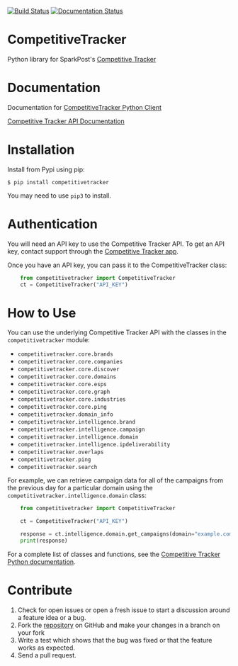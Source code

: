 [![Build Status](https://travis-ci.com/darrensmith223/CompetitiveTracker.svg?branch=main)](https://travis-ci.com/darrensmith223/CompetitiveTracker)
[![Documentation Status](https://readthedocs.org/projects/competitivetracker/badge/?version=latest)](https://competitivetracker.readthedocs.io/en/latest/?badge=latest)

# CompetitiveTracker
Python library for SparkPost's [Competitive Tracker](https://www.sparkpost.com/competitive-tracker/)

# Documentation
Documentation for [CompetitiveTracker Python Client](https://competitivetracker.readthedocs.io/en/latest/)

[Competitive Tracker API Documentation](http://api.edatasource.com/docs/#/competitive)


# Installation

Install from Pypi using pip:

```code-block:: bash
$ pip install competitivetracker
```

You may need to use `pip3` to install.


# Authentication

You will need an API key to use the Competitive Tracker API.  To get an API key, contact support through the [Competitive Tracker app](https://app.emailanalyst.com/bin/#/login). 

Once you have an API key, you can pass it to the CompetitiveTracker class:

```python
    from competitivetracker import CompetitiveTracker
    ct = CompetitiveTracker("API_KEY")
```

# How to Use

You can use the underlying Competitive Tracker API with the classes in the `competitivetracker` module:

* `competitivetracker.core.brands`
* `competitivetracker.core.companies`
* `competitivetracker.core.discover`
* `competitivetracker.core.domains`
* `competitivetracker.core.esps`
* `competitivetracker.core.graph`
* `competitivetracker.core.industries`
* `competitivetracker.core.ping`
* `competitivetracker.domain_info`
* `competitivetracker.intelligence.brand`
* `competitivetracker.intelligence.campaign`
* `competitivetracker.intelligence.domain`
* `competitivetracker.intelligence.ipdeliverability`
* `competitivetracker.overlaps`
* `competitivetracker.ping`
* `competitivetracker.search`


For example, we can retrieve campaign data for all of the campaigns from the previous day for a particular domain using the `competitivetracker.intelligence.domain` class:

```python
    from competitivetracker import CompetitiveTracker

    ct = CompetitiveTracker("API_KEY")

    response = ct.intelligence.domain.get_campaigns(domain="example.com", qd="daysBack:1")
    print(response)
```

For a complete list of classes and functions, see the [Competitive Tracker Python documentation](https://competitivetracker.readthedocs.io/en/latest/api.html).


# Contribute

1. Check for open issues or open a fresh issue to start a discussion around a feature idea or a bug.
2. Fork the [repository](https://github.com/darrensmith223/CompetitiveTracker) on GitHub and make your changes in a branch on your fork
3. Write a test which shows that the bug was fixed or that the feature works as expected.
4. Send a pull request.
